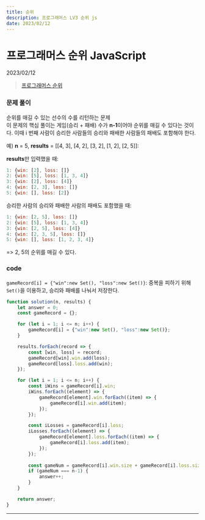 ```yaml
---
title: 순위
description: 프로그래머스 LV3 순위 js
date: 2023/02/12
---
```


# 프로그래머스 순위 JavaScript
<div class="flex justify-end text-sm">2023/02/12</div>

> <a href="https://school.programmers.co.kr/learn/courses/30/lessons/49191" target="_blank" class="font-bold">프로그래머스 순위</a>

### 문제 풀이
순위를 매길 수 있는 선수의 수를 리턴하는 문제  
이 문제의 핵심 풀이는 게임(승리 + 패배) 수가 **n-1**이어야 순위를 매길 수 있다는 것이다.
이때 i 번째 사람이 승리한 사람들의 승리와 패배한 사람들의 패배도 포함해야 한다.
<!-- 승리한 사람의 승리 게임과 패배한 사람의 패배 게임도 포함해야 한다.   -->

예) **n** = 5, **results** = \[[4, 3], \[4, 2], \[3, 2], \[1, 2], \[2, 5]]:    

**results**만 입력했을 때:
```js
1: {win: [2], loss: []}
2: {win: [5], loss: [1, 3, 4]}
3: {win: [2], loss: [4]}
4: {win: [2, 3], loss: []}
5: {win: [], loss: [2]}
```
승리한 사람의 승리와 패배한 사람의 패배도 포함했을 때: 
```js
1: {win: [2, 5], loss: []}
2: {win: [5], loss: [1, 3, 4]}
3: {win: [2, 5], loss: [4]}
4: {win: [2, 3, 5], loss: []}
5: {win: [], loss: [1, 2, 3, 4]}
```
=> 2, 5의 순위를 매길 수 있다.  


### code
`gameRecord[i] = {"win":new Set(), "loss":new Set()}`: 중복을 피하기 위해 `Set()`을 이용하고, 승리와 패배를 나눠서 저장한다.   

```js
function solution(n, results) {
    let answer = 0;
    const gameRecord = {};

    for (let i = 1; i <= n; i++) {
        gameRecord[i] = {"win":new Set(), "loss":new Set()};
    }

    results.forEach(record => {
        const [win, loss] = record;
        gameRecord[win].win.add(loss);
        gameRecord[loss].loss.add(win);
    });

    for (let i = 1; i <= n; i++) {
        const iWins = gameRecord[i].win;
        iWins.forEach((element) => {
            gameRecord[element].win.forEach((item) => {
                gameRecord[i].win.add(item);
            });
        });

        const iLosses = gameRecord[i].loss;
        iLosses.forEach((element) => {
            gameRecord[element].loss.forEach((item) => {
                gameRecord[i].loss.add(item);
            });
        });
        
        const gameNum = gameRecord[i].win.size + gameRecord[i].loss.size;
        if (gameNum === n-1) {
            answer++;
        }    
    }

    return answer;
}
```

---